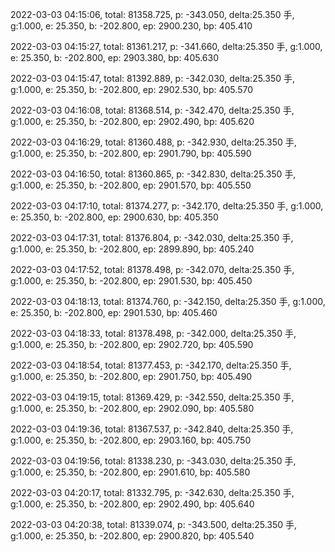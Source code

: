 2022-03-03 04:15:06, total: 81358.725, p: -343.050, delta:25.350 手, g:1.000, e: 25.350, b: -202.800, ep: 2900.230, bp: 405.410

2022-03-03 04:15:27, total: 81361.217, p: -341.660, delta:25.350 手, g:1.000, e: 25.350, b: -202.800, ep: 2903.380, bp: 405.630

2022-03-03 04:15:47, total: 81392.889, p: -342.030, delta:25.350 手, g:1.000, e: 25.350, b: -202.800, ep: 2902.530, bp: 405.570

2022-03-03 04:16:08, total: 81368.514, p: -342.470, delta:25.350 手, g:1.000, e: 25.350, b: -202.800, ep: 2902.490, bp: 405.620

2022-03-03 04:16:29, total: 81360.488, p: -342.930, delta:25.350 手, g:1.000, e: 25.350, b: -202.800, ep: 2901.790, bp: 405.590

2022-03-03 04:16:50, total: 81360.865, p: -342.830, delta:25.350 手, g:1.000, e: 25.350, b: -202.800, ep: 2901.570, bp: 405.550

2022-03-03 04:17:10, total: 81374.277, p: -342.170, delta:25.350 手, g:1.000, e: 25.350, b: -202.800, ep: 2900.630, bp: 405.350

2022-03-03 04:17:31, total: 81376.804, p: -342.030, delta:25.350 手, g:1.000, e: 25.350, b: -202.800, ep: 2899.890, bp: 405.240

2022-03-03 04:17:52, total: 81378.498, p: -342.070, delta:25.350 手, g:1.000, e: 25.350, b: -202.800, ep: 2901.530, bp: 405.450

2022-03-03 04:18:13, total: 81374.760, p: -342.150, delta:25.350 手, g:1.000, e: 25.350, b: -202.800, ep: 2901.530, bp: 405.460

2022-03-03 04:18:33, total: 81378.498, p: -342.000, delta:25.350 手, g:1.000, e: 25.350, b: -202.800, ep: 2902.720, bp: 405.590

2022-03-03 04:18:54, total: 81377.453, p: -342.170, delta:25.350 手, g:1.000, e: 25.350, b: -202.800, ep: 2901.750, bp: 405.490

2022-03-03 04:19:15, total: 81369.429, p: -342.550, delta:25.350 手, g:1.000, e: 25.350, b: -202.800, ep: 2902.090, bp: 405.580

2022-03-03 04:19:36, total: 81367.537, p: -342.840, delta:25.350 手, g:1.000, e: 25.350, b: -202.800, ep: 2903.160, bp: 405.750

2022-03-03 04:19:56, total: 81338.230, p: -343.030, delta:25.350 手, g:1.000, e: 25.350, b: -202.800, ep: 2901.610, bp: 405.580

2022-03-03 04:20:17, total: 81332.795, p: -342.630, delta:25.350 手, g:1.000, e: 25.350, b: -202.800, ep: 2902.490, bp: 405.640

2022-03-03 04:20:38, total: 81339.074, p: -343.500, delta:25.350 手, g:1.000, e: 25.350, b: -202.800, ep: 2900.820, bp: 405.540